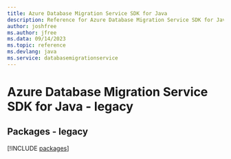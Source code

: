 ```yaml
---
title: Azure Database Migration Service SDK for Java
description: Reference for Azure Database Migration Service SDK for Java
author: joshfree
ms.author: jfree
ms.data: 09/14/2023
ms.topic: reference
ms.devlang: java
ms.service: databasemigrationservice
---
```

# Azure Database Migration Service SDK for Java - legacy
## Packages - legacy
[!INCLUDE [packages](database-migration-service-index.md)]